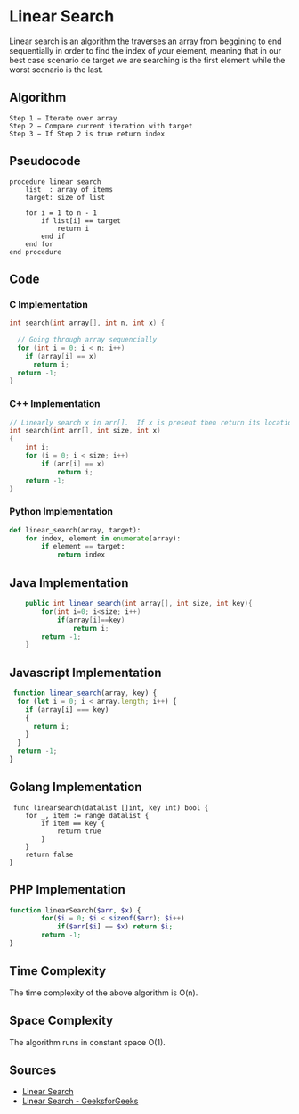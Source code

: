 # Linear Search

Linear search is an algorithm the traverses an array from beggining to end sequentially in order to find the index of your element, meaning that in our best case scenario de target we are searching is the first element while the worst scenario is the last.

## Algorithm

```
Step 1 − Iterate over array
Step 2 − Compare current iteration with target
Step 3 − If Step 2 is true return index
```

## Pseudocode

```
procedure linear search 
    list  : array of items
    target: size of list

    for i = 1 to n - 1
        if list[i] == target
            return i
        end if
    end for
end procedure
```

## Code

### C Implementation

```C
int search(int array[], int n, int x) {
  
  // Going through array sequencially
  for (int i = 0; i < n; i++)
    if (array[i] == x)
      return i;
  return -1;
}
```

### C++ Implementation

```cpp  
// Linearly search x in arr[].  If x is present then return its location,  otherwise return -1
int search(int arr[], int size, int x)
{
    int i;
    for (i = 0; i < size; i++)
        if (arr[i] == x)
            return i;
    return -1;
}
```

### Python Implementation

```python
def linear_search(array, target):
    for index, element in enumerate(array):
        if element == target:
            return index 
```

## Java Implementation

```java
    public int linear_search(int array[], int size, int key){
        for(int i=0; i<size; i++)
            if(array[i]==key)
                return i;
        return -1;
    }
```

## Javascript Implementation

```javascript
 function linear_search(array, key) {
  for (let i = 0; i < array.length; i++) {
    if (array[i] === key) 
    {
      return i;
    }
  }
  return -1;
}
```
## Golang Implementation

```golang
 func linearsearch(datalist []int, key int) bool {
	for _, item := range datalist {
		if item == key {
			return true
		}
	}
	return false
} 
```

## PHP Implementation
``` PHP
function linearSearch($arr, $x) {
        for($i = 0; $i < sizeof($arr); $i++)
            if($arr[$i] == $x) return $i;
        return -1;
}
```

## Time Complexity

The time complexity of the above algorithm is O(n).

## Space Complexity

The algorithm runs in constant space O(1).

## Sources
    
- [Linear Search](https://en.wikipedia.org/wiki/Linear_search)
- [Linear Search - GeeksforGeeks](https://www.geeksforgeeks.org/linear-search/)

